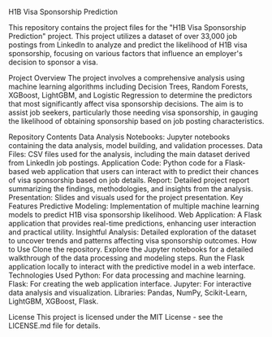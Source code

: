 H1B Visa Sponsorship Prediction

This repository contains the project files for the "H1B Visa Sponsorship Prediction" project. This project utilizes a dataset of over 33,000 job postings from LinkedIn to analyze and predict the likelihood of H1B visa sponsorship, focusing on various factors that influence an employer's decision to sponsor a visa.

Project Overview
The project involves a comprehensive analysis using machine learning algorithms including Decision Trees, Random Forests, XGBoost, LightGBM, and Logistic Regression to determine the predictors that most significantly affect visa sponsorship decisions. The aim is to assist job seekers, particularly those needing visa sponsorship, in gauging the likelihood of obtaining sponsorship based on job posting characteristics.

Repository Contents
Data Analysis Notebooks: Jupyter notebooks containing the data analysis, model building, and validation processes.
Data Files: CSV files used for the analysis, including the main dataset derived from LinkedIn job postings.
Application Code: Python code for a Flask-based web application that users can interact with to predict their chances of visa sponsorship based on job details.
Report: Detailed project report summarizing the findings, methodologies, and insights from the analysis.
Presentation: Slides and visuals used for the project presentation.
Key Features
Predictive Modeling: Implementation of multiple machine learning models to predict H1B visa sponsorship likelihood.
Web Application: A Flask application that provides real-time predictions, enhancing user interaction and practical utility.
Insightful Analysis: Detailed exploration of the dataset to uncover trends and patterns affecting visa sponsorship outcomes.
How to Use
Clone the repository.
Explore the Jupyter notebooks for a detailed walkthrough of the data processing and modeling steps.
Run the Flask application locally to interact with the predictive model in a web interface.
Technologies Used
Python: For data processing and machine learning.
Flask: For creating the web application interface.
Jupyter: For interactive data analysis and visualization.
Libraries: Pandas, NumPy, Scikit-Learn, LightGBM, XGBoost, Flask.

License
This project is licensed under the MIT License - see the LICENSE.md file for details.
